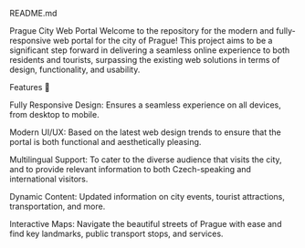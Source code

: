 
README.md

Prague City Web Portal
Welcome to the repository for the modern and fully-responsive web portal for the city of Prague! This project aims to be a significant step forward in delivering a seamless online experience to both residents and tourists, surpassing the existing web solutions in terms of design, functionality, and usability.

Features 🌟

Fully Responsive Design: Ensures a seamless experience on all devices, from desktop to mobile.

Modern UI/UX: Based on the latest web design trends to ensure that the portal is both functional and aesthetically pleasing.

Multilingual Support: To cater to the diverse audience that visits the city, and to provide relevant information to both Czech-speaking and international visitors.

Dynamic Content: Updated information on city events, tourist attractions, transportation, and more.

Interactive Maps: Navigate the beautiful streets of Prague with ease and find key landmarks, public transport stops, and services.
